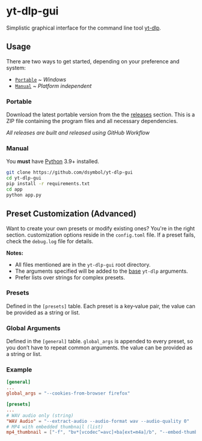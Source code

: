 # yt-dlp-gui

Simplistic graphical interface for the command line tool [yt-dlp](https://github.com/yt-dlp/yt-dlp).

## Usage

There are two ways to get started, depending on your preference and system:

* [`Portable`](#portable) ~ *Windows*
* [`Manual`](#manual) ~ *Platform independent*

### Portable

Download the latest portable version from the the [releases](https://github.com/dsymbol/yt-dlp-gui/releases/latest) section. 
This is a ZIP file containing the program files and all necessary dependencies.

*All releases are built and released using GitHub Workflow*

### Manual

You **must** have [Python](https://www.python.org/downloads/) 3.9+ installed.

```bash
git clone https://github.com/dsymbol/yt-dlp-gui
cd yt-dlp-gui
pip install -r requirements.txt
cd app
python app.py
```

## Preset Customization (Advanced)

Want to create your own presets or modify existing ones? You're in the right section. customization options reside in the `config.toml` file. If a preset fails, check the `debug.log` file for details.

**Notes:** 
- All files mentioned are in the `yt-dlp-gui` root directory.
- The arguments specified will be added to the [base](https://github.com/dsymbol/yt-dlp-gui/blob/main/app/worker.py#L40) `yt-dlp` arguments.
- Prefer lists over strings for complex presets.

### Presets

Defined in the `[presets]` table. Each preset is a key‑value pair, the value can be provided as a string or list.

### Global Arguments

Defined in the `[general]` table. `global_args` is appended to every preset, so you don’t have to repeat common arguments. the value can be provided as a string or list.

### Example

```toml
[general]
...
global_args = "--cookies-from-browser firefox"

[presets]
...
# WAV audio only (string)
"WAV Audio" = "--extract-audio --audio-format wav --audio-quality 0"
# MP4 with embedded thumbnail (list)
mp4_thumbnail = ["-f", "bv*[vcodec^=avc]+ba[ext=m4a]/b", "--embed-thumbnail"]
```
